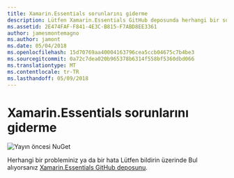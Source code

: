 ```yaml
---
title: Xamarin.Essentials sorunlarını giderme
description: Lütfen Xamarin.Essentials GitHub deposunda herhangi bir sorun bildirin.
ms.assetid: 2E474FAF-F841-4E3C-B815-F7ABD8EE3361
author: jamesmontemagno
ms.author: jamont
ms.date: 05/04/2018
ms.openlocfilehash: 15d70769aa40004163796cea5ccb04675c7b4be3
ms.sourcegitcommit: 0a72c7dea020b965378b6314f558bf5360dbd066
ms.translationtype: MT
ms.contentlocale: tr-TR
ms.lasthandoff: 05/09/2018
---
```

# <a name="xamarinessentials-troubleshooting"></a>Xamarin.Essentials sorunlarını giderme

![Yayın öncesi NuGet](~/media/shared/pre-release.png)

Herhangi bir probleminiz ya da bir hata Lütfen bildirin üzerinde Bul alıyorsanız [Xamarin.Essentials GitHub deposunu](http://github.com/xamarin/Essentials).
